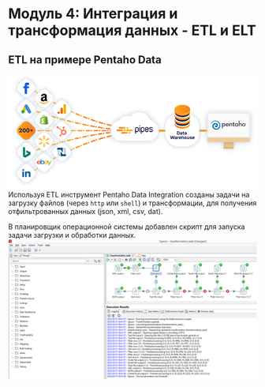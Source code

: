 # Модуль 4:  Интеграция и трансформация данных - ETL и ELT

## ETL на примере Pentaho Data
![cover](https://github.com/vs-gorgan/datalearn/blob/main/de01/module04/pentaho_pipes.png)
Используя ETL инструмент Pentaho Data Integration созданы задачи на загрузку файлов (через `http` или `shell`) и трансформации, для получения отфильтрованных данных (json, xml, csv, dat).

В планировщик операционной системы добавлен скрипт для запуска задачи загрузки и обработки данных.
![cover](https://github.com/vs-gorgan/datalearn/blob/main/de01/module04/pentaho.png)

